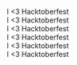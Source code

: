 I <3 Hacktoberfest  
I <3 Hacktoberfest  
I <3 Hacktoberfest  
I <3 Hacktoberfest  
I <3 Hacktoberfest  
I <3 Hacktoberfest  
